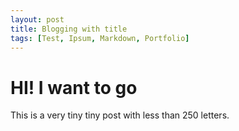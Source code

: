 ```yaml
---
layout: post
title: Blogging with title
tags: [Test, Ipsum, Markdown, Portfolio]
---
```


# HI! I want to go 

This is a very tiny tiny post with less than 250 letters.
